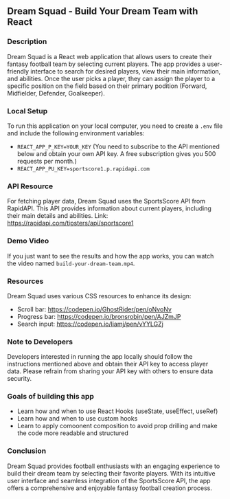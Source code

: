 ## Dream Squad - Build Your Dream Team with React

### Description
Dream Squad is a React web application that allows users to create their fantasy football team by selecting current players. The app provides a user-friendly interface to search for desired players, view their main information, and abilities. Once the user picks a player, they can assign the player to a specific position on the field based on their primary podition (Forward, Midfielder, Defender, Goalkeeper).

### Local Setup
To run this application on your local computer, you need to create a `.env` file and include the following environment variables:
- `REACT_APP_P_KEY=YOUR_KEY` (You need to subscribe to the API mentioned below and obtain your own API key. A free subscription gives you 500 requests per month.)
- `REACT_APP_PU_KEY=sportscore1.p.rapidapi.com`

### API Resource
For fetching player data, Dream Squad uses the SportsScore API from RapidAPI. This API provides information about current players, including their main details and abilities.
Link: https://rapidapi.com/tipsters/api/sportscore1

### Demo Video
If you just want to see the results and how the app works, you can watch the video named `build-your-dream-team.mp4`.

### Resources
Dream Squad uses various CSS resources to enhance its design:
- Scroll bar: https://codepen.io/GhostRider/pen/oNvoNv
- Progress bar: https://codepen.io/bronsrobin/pen/AJZmJP
- Search input: https://codepen.io/liamj/pen/vYYLGZj

### Note to Developers
Developers interested in running the app locally should follow the instructions mentioned above and obtain their API key to access player data. Please refrain from sharing your API key with others to ensure data security.

### Goals of building this app
- Learn how and when to use React Hooks (useState, useEffect, useRef)
- Learn how and when to use custom hooks
- Learn to apply comoonent composition to avoid prop drilling and make the code more readable and structured

### Conclusion
Dream Squad provides football enthusiasts with an engaging experience to build their dream team by selecting their favorite players. With its intuitive user interface and seamless integration of the SportsScore API, the app offers a comprehensive and enjoyable fantasy football creation process.



